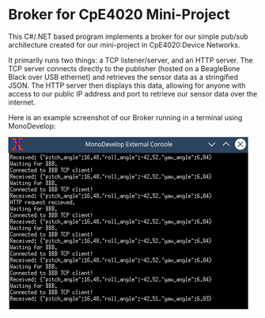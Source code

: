 # Broker for CpE4020 Mini-Project

This C#/.NET based program implements a broker for our simple pub/sub architecture created for our mini-project in CpE4020:Device Networks. 

It primarily runs two things: a TCP listener/server, and an HTTP server. The TCP server connects directly to the publisher (hosted on a BeagleBone Black over USB ethernet) and retrieves the sensor data as a stringified JSON. The HTTP server then displays this data, allowing for anyone with access to our public IP address and port to retrieve our sensor data over the internet.
 
Here is an example screenshot of our Broker running in a terminal using MonoDevelop:

![broker](doc/broker.png?raw=true)
